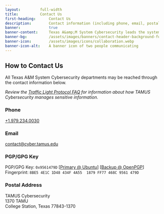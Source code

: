 ```yaml
---
layout: 	    full-width
title:		    Contact Us
first-heading:      Contact Us
description:        Contact information (including phone, email, postal mail, and email encryption keys) for Texas A&amp;M System Cybersecurity
banner:             true
banner-content:     Texas A&amp;M System Cybersecurity leads the system's effort to manage and reduce risk to our cyber infrastructure. We deliver resources and tools to our customers to help them ensure a secure and resilient infrastructure.
banner-bg:          /assets/images/banners/contact-header-background-full.jpg
banner-icon:        /assets/images/icons/collaboration.webp
banner-icon-alt:    A banner icon of two people communicating
---
```


## How to Contact Us

All Texas A&amp;M System Cybersecurity departments may be reached through the contact information below.

_Review the [Traffic Light Protocol FAQ](https://us-cert.cisa.gov/tlp/) for information about how TAMUS Cybersecurity manages sensitive information._

### Phone

[+1.979.234.0030](tel:+19792340030)

### Email

[contact@cyber.tamus.edu](mailto:contact@cyber.tamus.edu)

### PGP/GPG Key

PGP/GPG Key: `0x9561479D` [[Primary @ Ubuntu](https://keyserver.ubuntu.com/pks/lookup?op=get&search=0x8be54e1c1d48434f4a551879ff77468c9561479d)] [[Backup @ OpenPGP](https://keys.openpgp.org/vks/v1/by-fingerprint/8BE54E1C1D48434F4A551879FF77468C9561479D)]<br />
Fingerprint: `8BE5 4E1C 1D48 434F 4A55  1879 FF77 468C 9561 479D`

### Postal Address

TAMUS Cybersecurity<br />
1370 TAMU<br />
College Station, Texas 77843-1370
